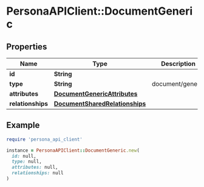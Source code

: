 # PersonaAPIClient::DocumentGeneric

## Properties

| Name | Type | Description | Notes |
| ---- | ---- | ----------- | ----- |
| **id** | **String** |  | [optional] |
| **type** | **String** | document/generic | [optional] |
| **attributes** | [**DocumentGenericAttributes**](DocumentGenericAttributes.md) |  | [optional] |
| **relationships** | [**DocumentSharedRelationships**](DocumentSharedRelationships.md) |  | [optional] |

## Example

```ruby
require 'persona_api_client'

instance = PersonaAPIClient::DocumentGeneric.new(
  id: null,
  type: null,
  attributes: null,
  relationships: null
)
```

